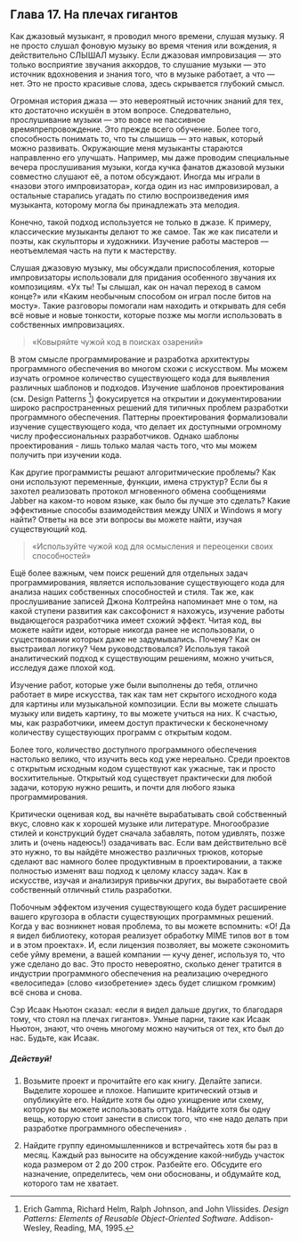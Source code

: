 ## Глава 17. На плечах гигантов

Как джазовый музыкант, я проводил много времени, слушая музыку. Я не просто слушал фоновую музыку во
время чтения или вождения, я действительно СЛЫШАЛ музыку. Если джазовая импровизация — это только
восприятие звучания аккордов, то слушание музыки — это источник вдохновения и знания того, что в
музыке работает, а что — нет. Это не просто красивые слова, здесь скрывается глубокий смысл.

Огромная история джаза — это невероятный источник знаний для тех, кто достаточно искушён в этом
вопросе. Следовательно, прослушивание музыки — это вовсе не пассивное времяпрепровождение. Это
прежде всего обучение. Более того, способность понимать то, что ты слышишь — это навык, который
можно развивать. Окружающие меня музыканты стараются направленно его улучшать. Например, мы даже
проводим специальные вечера прослушивания музыки, когда кучка фанатов джазовой музыки совместно
слушают её, а потом обсуждают. Иногда мы играли в «назови этого импровизатора», когда один из нас
импровизировал, а остальные старались угадать по стилю воспроизведения имя музыканта, которому
могла бы принадлежать эта мелодия.

Конечно, такой подход используется не только в джазе. К примеру, классические музыканты делают то же
самое. Так же как писатели и поэты, как скульпторы и художники. Изучение работы мастеров — 
неотъемлемая часть на пути к мастерству.

Слушая джазовую музыку, мы обсуждали приспособления, которые импровизаторы использовали для придания
особенного звучания их композициям. «Ух ты! Ты слышал, как он начал переход в самом конце?» или
«Каким необычным способом он играл после битов на мосту». Такие разговоры помогали нам находить и
открывать для себя всё новые и новые тонкости, которые позже мы могли использовать в собственных
импровизациях.

> «Ковыряйте чужой код в поисках озарений»

В этом смысле программирование и разработка архитектуры программного обеспечения во многом схожи с
искусством. Мы можем изучать огромное количество существующего кода для выявления различных шаблонов
и подходов. Изучение шаблонов проектирования (см. Design Patterns [^GHJV95]) фокусируется на открытии
и документировании широко распространенных решений для типичных проблем разработки программного
обеспечения. Паттерны проектирования формализовали изучение существующего кода, что делает их
доступными огромному числу профессиональных разработчиков. Однако шаблоны проектирования - лишь
только малая часть того, что мы можем получить при изучении кода.

Как другие программисты решают алгоритмические проблемы? Как они используют переменные, функции,
имена структур? Если бы я захотел реализовать протокол мгновенного обмена сообщениями Jabber на
каком-то новом языке, как было бы лучше это сделать? Какие эффективные способы взаимодействия между
UNIX и Windows я могу найти? Ответы на все эти вопросы вы можете найти, изучая существующий код.

> «Используйте чужой код для осмысления и переоценки своих способностей»

Ещё более важным, чем поиск решений для отдельных задач программирования, является использование
существующего кода для анализа наших собственных способностей и стиля. Так же, как прослушивание
записей Джона Колтрейна напоминает мне о том, на какой ступени развития как саксофонист я нахожусь,
изучение работы выдающегося разработчика имеет схожий эффект. Читая код, вы можете найти идеи,
которые никогда ранее не использовали, о существовании которых даже не задумывались. Почему? Как он
выстраивал логику? Чем руководствовался? Используя такой аналитический подход к существующим
решениям, можно учиться, исследуя даже плохой код.

Изучение работ, которые уже были выполнены до тебя, отлично работает в мире искусства, так как там
нет скрытого исходного кода для картины или музыкальной композиции. Если вы можете слышать музыку
или видеть картину, то вы можете учиться на них. К счастью, мы, как разработчики, имеем доступ
практически к бесконечному количеству существующих программ с открытым кодом.

Более того, количество доступного программного обеспечения настолько велико, что изучить весь код
уже нереально. Среди проектов с открытым исходным кодом существуют как ужасные, так и просто
восхитительные. Открытый код существует практически для любой задачи, которую нужно решить, и почти
для любого языка программирования.

Критически оценивая код, вы начнёте вырабатывать свой собственный вкус, словно как к хорошей музыке
или литературе. Многообразие стилей и конструкций будет сначала забавлять, потом удивлять, позже
злить и (очень надеюсь!) озадачивать вас. Если вам действительно всё это нужно, то вы найдёте
множество различных трюков, которые сделают вас намного более продуктивным в проектировании, а также
полностью изменят ваш подход к целому классу задач. Как в искусстве, изучая и анализируя привычки
других, вы выработаете свой собственный отличный стиль разработки.

Побочным эффектом изучения существующего кода будет расширение вашего кругозора в области
существующих программных решений. Когда у вас возникнет новая проблема, то вы можете вспомнить: 
«О! Да я видел библиотеку, которая реализует обработку MIME типов вот в том и в этом проектах». И,
если лицензия позволяет, вы можете сэкономить себе уйму времени, а вашей компании — кучу денег,
используя то, что уже сделано до вас. Это просто невероятно, сколько денег тратится в индустрии
программного обеспечения на реализацию очередного «велосипеда» (слово «изобретение» здесь будет
слишком громким) всё снова и снова.

Сэр Исаак Ньютон сказал: «если я видел дальше других, то благодаря тому, что стоял на плечах
гигантов». Умные парни, такие как Исаак Ньютон, знают, что очень многому можно научиться от тех,
кто был до нас. Будьте, как Исаак.

##### Действуй!

1. Возьмите проект и прочитайте его как книгу. Делайте записи. Выделите хорошее и плохое. Напишите
   критический отзыв и опубликуйте его. Найдите хотя бы одно ухищрение или схему, которую вы можете
   использовать оттуда. Найдите хотя бы одну вещь, которую стоит занести в список того, что «не надо
   делать при разработке программного обеспечения» .

2. Найдите группу единомышленников и встречайтесь хотя бы раз в месяц. Каждый раз выносите на
   обсуждение какой-нибудь участок кода размером от 2 до 200 строк. Разбейте его. Обсудите его
   назначение, определитесь, чем они обоснованы, и обдумайте код, которого там не хватает.

[^GHJV95]: Erich Gamma, Richard Helm, Ralph Johnson, and John Vlissides.
    _Design Patterns: Elements of Reusable Object-Oriented Software._
    Addison-Wesley, Reading, MA, 1995.
